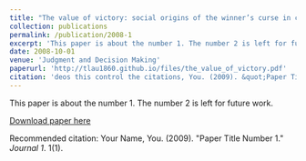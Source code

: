 ```yaml
---
title: "The value of victory: social origins of the winner’s curse in common value auctions"
collection: publications
permalink: /publication/2008-1
excerpt: 'This paper is about the number 1. The number 2 is left for future work.'
date: 2008-10-01
venue: 'Judgment and Decision Making'
paperurl: 'http://tlau1860.github.io/files/the_value_of_victory.pdf'
citation: 'deos this control the citations, You. (2009). &quot;Paper Title Number 1.&quot; <i>Journal 1</i>. 1(1).'
---
```

This paper is about the number 1. The number 2 is left for future work.

[Download paper here](http://tlau1860.github.io/files/the_value_of_victory.pdf)

Recommended citation: Your Name, You. (2009). "Paper Title Number 1." <i>Journal 1</i>. 1(1).